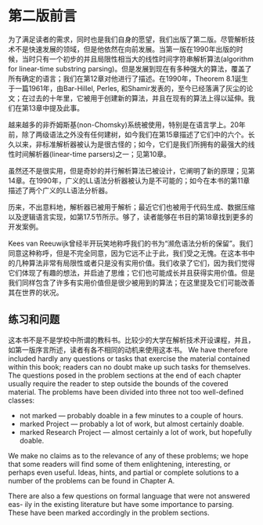 # 第二版前言

为了满足读者的需求，同时也是我们自身的愿望，我们出版了第二版。尽管解析技术不是快速发展的领域，但是他依然在向前发展。当第一版在1990年出版的时候，当时只有一个初步的并且局限性相当大的线性时间字符串解析算法(algorithm for linear-time substring parsing)。但是发展到现在有多种强大的算法，覆盖了所有确定的语言；我们在第12章对他进行了描述。在1990年，Theorem 8.1诞生于一篇1961年，由Bar-Hillel, Perles, 和Shamir发表的，至今已经落满了灰尘的论文；在过去的十年里，它被用于创建新的算法，并且在现有的算法上得以延伸。我们在第13章中提及此事。

越来越多的非乔姆斯基(non-Chomsky)系统被使用，特别是在语言学上。20年前，除了两级语法之外没有任何建树，如今我们在第15章描述了它们中的六个。长久以来，非标准解析器被认为是很古怪的；如今，它们是我们所拥有的最强大的线性时间解析器(linear-time parsers)之一；见第10章。

虽然还不是很实用，但是奇妙的并行解析算法已被设计，它阐明了新的原理；见第14章。在1990年，广义的LL语法分析器被认为是不可能的；如今在本书的第11章描述了两个广义的LL语法分析器。

历来，不出意料地，解析器已被用于解析；最近它们也被用于代码生成、数据压缩以及逻辑语言实现，如第17.5节所示。够了，读者能够在书目的第18章找到更多的开发案例。

Kees van Reeuwijk曾经半开玩笑地称呼我们的书为“濒危语法分析的保留”。我们同意这种称呼，但是不完全同意，因为它远不止于此，我们受之无愧。在这本书中的几种算法非常有局限性或者只是没有实用价值。我们收录了它们，因为我们觉得它们体现了有趣的想法，并启迪了思维；它们也可能成长并且获得实用价值。但是我们同样包含了许多有实用价值但是很少被用到的算法；在这里提及它们可能改善其在世界的状况。

## 练习和问题

这本书不是不是学校中所谓的教科书。比较少的大学在解析技术开设课程，并且，如第一版序言所述，读者有各不相同的动机来使用这本书。 We have therefore included hardly any questions or tasks that exercise the material contained within this book; readers can no doubt make up such tasks for themselves. The questions posed in the problem sections at the end of each chapter usually require the reader to step outside the bounds of the covered material. The problems have been divided into three not too well-defined classes:

- not marked — probably doable in a few minutes to a couple of hours.
- marked Project — probably a lot of work, but almost certainly doable.
- marked Research Project — almost certainly a lot of work, but hopefully doable.

We make no claims as to the relevance of any of these problems; we hope that some readers will find some of them enlightening, interesting, or perhaps even useful. Ideas, hints, and partial or complete solutions to a number of the problems can be found in Chapter A.

There are also a few questions on formal language that were not answered eas- ily in the existing literature but have some importance to parsing. These have been marked accordingly in the problem sections.